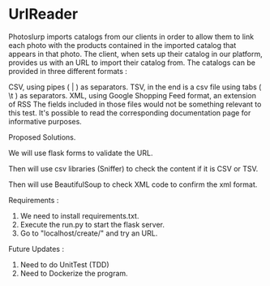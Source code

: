 # UrlReader

Photoslurp imports catalogs from our clients in order to allow them to link
each photo with the products contained in the imported catalog that appears
in that photo. The client, when sets up their catalog in our platform, provides
us with an URL to import their catalog from.
The catalogs can be provided in three different formats : 

CSV, using pipes ( | ) as separators.
TSV, in the end is a csv file using tabs ( \t ) as separators.
XML, using Google Shopping Feed format, an extension of RSS
The fields included in those files would not be something relevant to this test.
It's possible to read the corresponding documentation page for informative
purposes.


Proposed Solutions.

We will use flask forms to validate the URL.

Then will use csv libraries (Sniffer) to check the content if it is CSV  or TSV.

Then will use BeautifulSoup to check XML code to confirm the xml format.

Requirements : 

1. We need to install requirements.txt.
2. Execute the run.py to start the flask server.
3. Go to "localhost/create/" and try an URL.

Future Updates : 

1. Need to do UnitTest (TDD)
2. Need to Dockerize the program.
